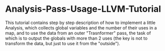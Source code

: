 # Analysis-Pass-Usage-LLVM-Tutorial
This tutorial contains step by step description of how to implement a little Analysis, which collects global variables and the number of their uses in a map, and to use the data from an outer "Trasnformer" pass, the task of which is to output the globals with more than 2 uses (the key is not to transform the data, but just to use it from the "outside").
